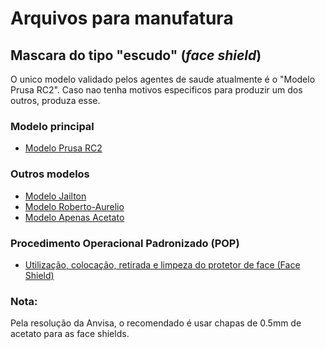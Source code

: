 # Arquivos para manufatura

## Mascara do tipo "escudo" (*face shield*)
O unico modelo validado pelos agentes de saude atualmente é o "Modelo Prusa RC2". Caso nao tenha motivos especificos para produzir um dos outros, produza esse.

### Modelo principal
  - [Modelo Prusa RC2](../arquivos/manufatura/mascara_facil_prusa)
  
### Outros modelos
  - [Modelo Jailton](../arquivos/manufatura/mascara_facil_jailton)
  - [Modelo Roberto-Aurelio](../arquivos/manufatura/mascara_prusa_remix_roberto_aurelio)
  - [Modelo Apenas Acetato](../arquivos/manufatura/mascara_apenas_acetato)
  
 ### Procedimento Operacional Padronizado (POP)
  - [Utilização, colocação, retirada e limpeza do protetor de face (Face Shield)](POP_face_shield.pdf)
 
  
### Nota:
Pela resolução da Anvisa, o recomendado é usar chapas de 0.5mm de acetato para as face shields.
